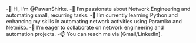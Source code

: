 -👋 Hi, I’m @PawanShirke.
-👀 I’m passionate about Network Engineering and automating small, recurring tasks.
-🌱 I’m currently learning Python and enhancing my skills in automating network activities using Paramiko and Netmiko.
-💞️ I’m eager to collaborate on network engineering and automation projects.
-📫 You can reach me via [Gmail/LinkedIn].

<!---
PawanShirke/PawanShirke is a ✨ special ✨ repository because its `README.md` (this file) appears on your GitHub profile.
You can click the Preview link to take a look at your changes.
--->
